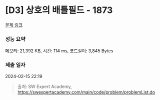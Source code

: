 # [D3] 상호의 배틀필드 - 1873 

[문제 링크](https://swexpertacademy.com/main/code/problem/problemDetail.do?contestProbId=AV5LyE7KD2ADFAXc) 

### 성능 요약

메모리: 21,392 KB, 시간: 114 ms, 코드길이: 3,845 Bytes

### 제출 일자

2024-02-15 22:19



> 출처: SW Expert Academy, https://swexpertacademy.com/main/code/problem/problemList.do